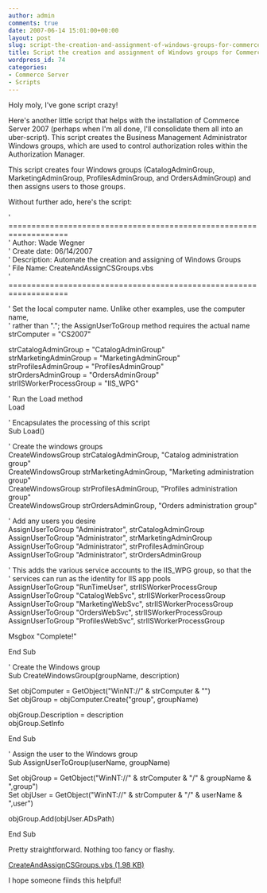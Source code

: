 ```yaml
---
author: admin
comments: true
date: 2007-06-14 15:01:00+00:00
layout: post
slug: script-the-creation-and-assignment-of-windows-groups-for-commerce-server
title: Script the creation and assignment of Windows groups for Commerce Server
wordpress_id: 74
categories:
- Commerce Server
- Scripts
---
```


Holy moly, I've gone script crazy!




Here's another little script that helps with the installation of Commerce Server 2007 (perhaps when I'm all done, I'll consolidate them all into an uber-script). This script creates the Business Management Administrator Windows groups, which are used to control authorization roles within the Authorization Manager.




This script creates four Windows groups (CatalogAdminGroup, MarketingAdminGroup, ProfilesAdminGroup, and OrdersAdminGroup) and then assigns users to those groups.




Without further ado, here's the script:







' ===================================================================  
' Author: Wade Wegner  
' Create date: 06/14/2007  
' Description: Automate the creation and assigning of Windows Groups  
' File Name: CreateAndAssignCSGroups.vbs  
' ===================================================================  
  
' Set the local computer name. Unlike other examples, use the computer name,  
' rather than "."; the AssignUserToGroup method requires the actual name  
strComputer = "CS2007"  
  
strCatalogAdminGroup = "CatalogAdminGroup"  
strMarketingAdminGroup = "MarketingAdminGroup"  
strProfilesAdminGroup = "ProfilesAdminGroup"  
strOrdersAdminGroup = "OrdersAdminGroup"  
strIISWorkerProcessGroup = "IIS_WPG"  
  
' Run the Load method  
Load  
  
' Encapsulates the processing of this script  
Sub Load()  
  
' Create the windows groups  
CreateWindowsGroup strCatalogAdminGroup, "Catalog administration group"  
CreateWindowsGroup strMarketingAdminGroup, "Marketing administration group"  
CreateWindowsGroup strProfilesAdminGroup, "Profiles administration group"  
CreateWindowsGroup strOrdersAdminGroup, "Orders administration group"  
  
' Add any users you desire  
AssignUserToGroup "Administrator", strCatalogAdminGroup  
AssignUserToGroup "Administrator", strMarketingAdminGroup  
AssignUserToGroup "Administrator", strProfilesAdminGroup  
AssignUserToGroup "Administrator", strOrdersAdminGroup  
  
' This adds the various service accounts to the IIS_WPG group, so that the  
' services can run as the identity for IIS app pools  
AssignUserToGroup "RunTimeUser", strIISWorkerProcessGroup  
AssignUserToGroup "CatalogWebSvc", strIISWorkerProcessGroup  
AssignUserToGroup "MarketingWebSvc", strIISWorkerProcessGroup  
AssignUserToGroup "OrdersWebSvc", strIISWorkerProcessGroup  
AssignUserToGroup "ProfilesWebSvc", strIISWorkerProcessGroup  
  
Msgbox "Complete!"  
  
End Sub  
  
' Create the Windows group  
Sub CreateWindowsGroup(groupName, description)  
  
Set objComputer = GetObject("WinNT://" & strComputer & "")  
Set objGroup = objComputer.Create("group", groupName)  
  
objGroup.Description = description  
objGroup.SetInfo  
  
End Sub  
  
' Assign the user to the Windows group  
Sub AssignUserToGroup(userName, groupName)  
  
Set objGroup = GetObject("WinNT://" & strComputer & "/" & groupName & ",group")  
Set objUser = GetObject("WinNT://" & strComputer & "/" & userName & ",user")  
  
objGroup.Add(objUser.ADsPath)  
  
End Sub  








Pretty straightforward. Nothing too fancy or flashy.




[CreateAndAssignCSGroups.vbs (1.98 KB)](http://images.wadewegner.com/wordpress/content/binary/CreateAndAssignCSGroups.vbs)




I hope someone fiinds this helpful!
